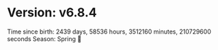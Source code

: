 # Version: v6.8.4
Time since birth: 2439 days, 58536 hours, 3512160 minutes, 210729600 seconds
Season: Spring 🌸
